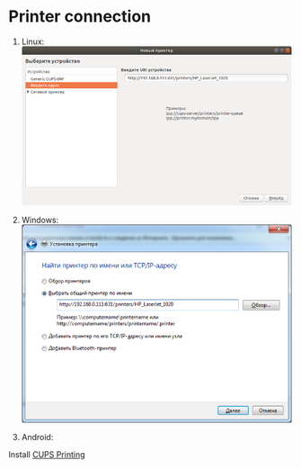 # Printer connection

1.	Linux:
![main](img/4.png "4")

2.	Windows:
![main](img/5.png "5")

3.	Android:

Install [CUPS Printing](https://play.google.com/store/apps/details?id=io.github.benoitduffez.cupsprint&hl=ru)